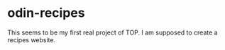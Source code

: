 # odin-recipes

This seems to be my first real project of TOP. I am supposed to create a recipes website.
